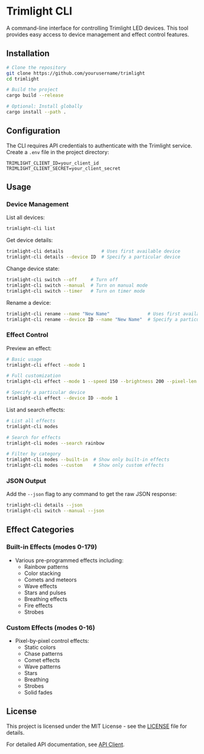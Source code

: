 # Trimlight CLI

A command-line interface for controlling Trimlight LED devices. This tool provides easy access to device management and effect control features.

## Installation

```bash
# Clone the repository
git clone https://github.com/yourusername/trimlight
cd trimlight

# Build the project
cargo build --release

# Optional: Install globally
cargo install --path .
```

## Configuration

The CLI requires API credentials to authenticate with the Trimlight service. Create a `.env` file in the project directory:

```env
TRIMLIGHT_CLIENT_ID=your_client_id
TRIMLIGHT_CLIENT_SECRET=your_client_secret
```

## Usage

### Device Management

List all devices:
```bash
trimlight-cli list
```

Get device details:
```bash
trimlight-cli details              # Uses first available device
trimlight-cli details --device ID  # Specify a particular device
```

Change device state:
```bash
trimlight-cli switch --off     # Turn off
trimlight-cli switch --manual  # Turn on manual mode
trimlight-cli switch --timer   # Turn on timer mode
```

Rename a device:
```bash
trimlight-cli rename --name "New Name"              # Uses first available device
trimlight-cli rename --device ID --name "New Name"  # Specify a particular device
```

### Effect Control

Preview an effect:
```bash
# Basic usage
trimlight-cli effect --mode 1

# Full customization
trimlight-cli effect --mode 1 --speed 150 --brightness 200 --pixel-len 45 --reverse

# Specify a particular device
trimlight-cli effect --device ID --mode 1
```

List and search effects:
```bash
# List all effects
trimlight-cli modes

# Search for effects
trimlight-cli modes --search rainbow

# Filter by category
trimlight-cli modes --built-in  # Show only built-in effects
trimlight-cli modes --custom    # Show only custom effects
```

### JSON Output

Add the `--json` flag to any command to get the raw JSON response:
```bash
trimlight-cli details --json
trimlight-cli switch --manual --json
```

## Effect Categories

### Built-in Effects (modes 0-179)
- Various pre-programmed effects including:
  - Rainbow patterns
  - Color stacking
  - Comets and meteors
  - Wave effects
  - Stars and pulses
  - Breathing effects
  - Fire effects
  - Strobes

### Custom Effects (modes 0-16)
- Pixel-by-pixel control effects:
  - Static colors
  - Chase patterns
  - Comet effects
  - Wave patterns
  - Stars
  - Breathing
  - Strobes
  - Solid fades

## License

This project is licensed under the MIT License - see the [LICENSE](LICENSE) file for details.

For detailed API documentation, see [API Client](docs/api-client.md).
